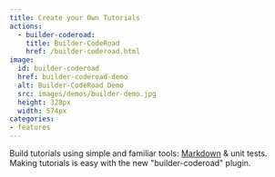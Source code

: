 ```yaml
---
title: Create your Own Tutorials
actions:
  - builder-coderoad:
    title: Builder-CodeRoad
    href: /builder-coderoad.html
image:
  id: builder-coderoad
  href: builder-coderoad-demo
  alt: Builder-CodeRoad Demo
  src: images/demos/builder-demo.jpg
  height: 328px
  width: 574px
categories:
- features
---
```


Build tutorials using simple and familiar tools: [Markdown](//www.markdowntutorial.com/) & unit tests. Making tutorials is easy with the new "builder-coderoad" plugin.
